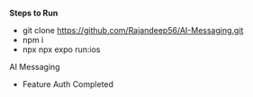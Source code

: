 **Steps to Run**
- git clone  https://github.com/Rajandeep56/AI-Messaging.git
- npm i
- npx npx expo run:ios



AI Messaging
- Feature Auth Completed
